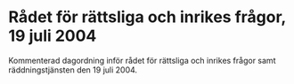 # Rådet för rättsliga och inrikes frågor, 19 juli 2004

Kommenterad dagordning inför rådet för rättsliga och inrikes frågor samt räddningstjänsten den 19 juli 2004.
